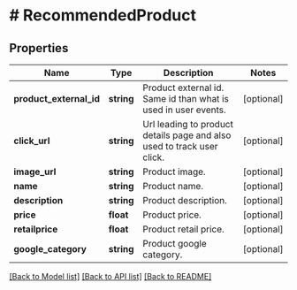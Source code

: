 # # RecommendedProduct

## Properties

Name | Type | Description | Notes
------------ | ------------- | ------------- | -------------
**product_external_id** | **string** | Product external id. Same id than what is used in user events. | [optional]
**click_url** | **string** | Url leading to product details page and also used to track user click. | [optional]
**image_url** | **string** | Product image. | [optional]
**name** | **string** | Product name. | [optional]
**description** | **string** | Product description. | [optional]
**price** | **float** | Product price. | [optional]
**retailprice** | **float** | Product retail price. | [optional]
**google_category** | **string** | Product google category. | [optional]

[[Back to Model list]](../../README.md#models) [[Back to API list]](../../README.md#endpoints) [[Back to README]](../../README.md)
